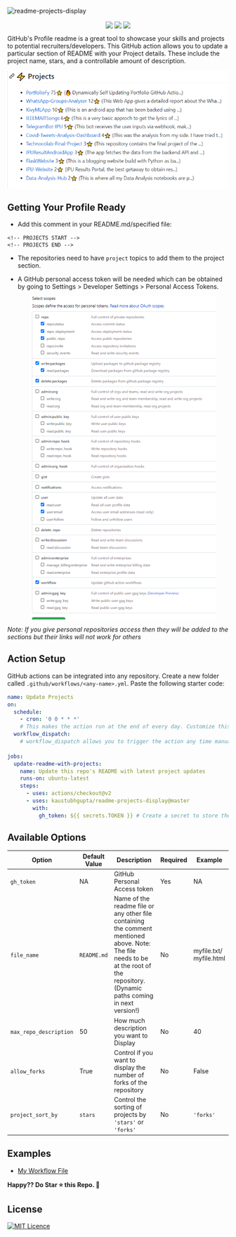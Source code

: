![readme-projects-display](https://socialify.git.ci/kaustubhgupta/readme-projects-display/image?description=1&font=KoHo&forks=1&issues=1&language=1&owner=1&pattern=Floating%20Cogs&pulls=1&stargazers=1&theme=Light) 
<p align="center">
<img src="https://img.shields.io/badge/python%20-%2314354C.svg?&style=for-the-badge&logo=python&logoColor=white" align="center">
<img src="https://img.shields.io/badge/markdown-%23000000.svg?&style=for-the-badge&logo=markdown&logoColor=white" align="center">
<img src="https://img.shields.io/badge/github%20actions%20-%232671E5.svg?&style=for-the-badge&logo=github%20actions&logoColor=white "align="center">
</p>

GitHub's Profile readme is a great tool to showcase your skills and projects to potential recruiters/developers. This GitHub action allows you to update a particular section of README with your Project details. These include the project name, stars, and a controllable amount of description. 

<p align="center">
<img src="./images/preview.png" align="center">
</p>

## Getting Your Profile Ready

- Add this comment in your README.md/specified file:
```
<!-- PROJECTS START -->
<!-- PROJECTS END -->
```

- The repositories need to have `project` topics to add them to the project section.

- A GitHub personal access token will be needed which can be obtained by going to Settings > Developer Settings > Personal Access Tokens.
  <div align="center"> <img src="./images/config.png" align="center"> </div>

_Note: If you give personal repositories access then they will be added to the sections but their links will not work for others_


## Action Setup

GitHub actions can be integrated into any repository. Create a new folder called `.github/workflows/<any-name>.yml`. Paste the following starter code:

```yml
name: Update Projects
on:
  schedule:
    - cron: '0 0 * * *'
    # This makes the action run at the end of every day. Customize this accordingly or you can also trigger this action for GitHub events (Pull, Push). Check the GitHub actions page for that.
  workflow_dispatch:
    # workflow_dispatch allows you to trigger the action any time manually

jobs:
  update-readme-with-projects:
    name: Update this repo's README with latest project updates
    runs-on: ubuntu-latest
    steps:
      - uses: actions/checkout@v2
      - uses: kaustubhgupta/readme-projects-display@master
        with:
          gh_token: ${{ secrets.TOKEN }} # Create a secret to store the access token 
```

## Available Options

| Option         | Default Value | Description                                                                  | Required | Example |
| -------------- | ------------- | ---------------------------------------------------------------------------- | -------- | ------- |
| `gh_token`     | NA            | GitHub Personal Access token                                                 | Yes      |  NA     |
| `file_name`        | `README.md`           | Name of the readme file or any other file containing the comment mentioned above. Note: The file needs to be at the root of the repository. (Dynamic paths coming in next version!)                                   | No       |  myfile.txt/ myfile.html    | 
| `max_repo_description` | 50 | How much description you want to Display | No | 40 |
| `allow_forks` | True | Control if you want to display the number of forks of the repository | No | False |
| `project_sort_by` | `stars` | Control the sorting of projects by `'stars'` or `'forks'` | No | `'forks'` | 

## Examples
- [My Workflow File](https://github.com/kaustubhgupta/kaustubhgupta/blob/master/.github/workflows/project-updater.yml)

**Happy?? Do Star ⭐ this Repo. 🤩**

## License

[![MIT Licence](https://img.shields.io/github/license/kaustubhgupta/PortfolioFy)](https://choosealicense.com/licenses/mit/)
